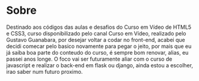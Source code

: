 # Sobre
Destinado aos códigos das aulas e desafios do Curso em Vídeo de HTML5 e CSS3, curso disponibilizado pelo canal Curso em Vídeo, realizado pelo Gustavo Guanabara, por desejar voltar a codar no front-end, acabei que decidi comecar pelo basico novamente para pegar o jeito, por mais que eu já saiba boa parte do conteudo do curso, é sempre bom renovar, alias, eu passei anos longe. O foco vai ser futuramente aliar com o curso de javascript e realizar o back-end em flask ou django, ainda estou a escolher, irao saber num futuro proximo.
